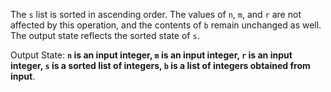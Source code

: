 The `s` list is sorted in ascending order. The values of `n`, `m`, and `r` are not affected by this operation, and the contents of `b` remain unchanged as well. The output state reflects the sorted state of `s`. 

Output State: **`n` is an input integer, `m` is an input integer, `r` is an input integer, `s` is a sorted list of integers, `b` is a list of integers obtained from input**.